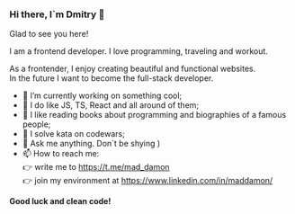 ### Hi there, I`m Dmitry 👋  

Glad to see you here!  
  
I am a frontend developer. I love programming, traveling and workout.  
  
As a frontender, I enjoy creating beautiful and functional websites.  
In the future I want to become the full-stack developer.
  
<!--In this <a href="https://dnwd843.github.io/portfolio/" target="_blank" rel="noopener noreferrer">portfolio</a> you can see my works. -->  

- 🔭 I’m currently working on something cool;
- 🌱 I do like JS, TS, React and all around of them;
- :open_book: I like reading books about programming and biographies of a famous people;
- :exploding_head: I solve kata on codewars;
- 💬 Ask me anything. Don`t be shying )
- 📫 How to reach me:  
  :point_right: write me to https://t.me/mad_damon  
  :point_right: join my environment at https://www.linkedin.com/in/maddamon/
    
    

**Good luck and clean code!**
<!--
**DNWD843/DNWD843** is a ✨ _special_ ✨ repository because its `README.md` (this file) appears on your GitHub profile.

Here are some ideas to get you started:

- 🔭 I’m currently working on ...
- 🌱 I’m currently learning ...
- 👯 I’m looking to collaborate on ...
- 🤔 I’m looking for help with ...
- 💬 Ask me about ...
- 📫 How to reach me: ...
- 😄 Pronouns: ...
- ⚡ Fun fact: ...
-->
